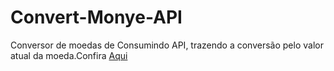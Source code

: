 # Convert-Monye-API
 Conversor de moedas de Consumindo API, trazendo a conversão pelo valor atual da moeda.Confira [Aqui](https://jonatasabreu.github.io/Convert-Monye-API/)
